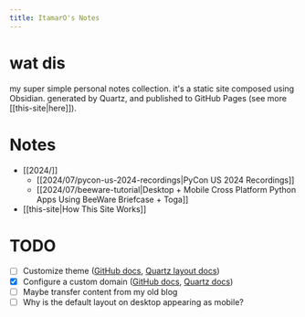```yaml
---
title: ItamarO's Notes
---
```

# wat dis

my super simple personal notes collection. it's a static site composed using Obsidian. generated by Quartz, and published to GitHub Pages (see more [[this-site|here]]).

# Notes
- [[2024/]]
	- [[2024/07/pycon-us-2024-recordings|PyCon US 2024 Recordings]]
	- [[2024/07/beeware-tutorial|Desktop + Mobile Cross Platform Python Apps Using BeeWare Briefcase + Toga]]
- [[this-site|How This Site Works]]

# TODO

- [ ] Customize theme ([GitHub docs](https://docs.github.com/en/pages/setting-up-a-github-pages-site-with-jekyll/adding-a-theme-to-your-github-pages-site-using-jekyll), [Quartz layout docs](https://quartz.jzhao.xyz/layout))
- [x] Configure a custom domain ([GitHub docs](https://docs.github.com/en/pages/configuring-a-custom-domain-for-your-github-pages-site), [Quartz docs](https://quartz.jzhao.xyz/hosting#custom-domain))
- [ ] Maybe transfer content from my old blog
- [ ] Why is the default layout on desktop appearing as mobile?
